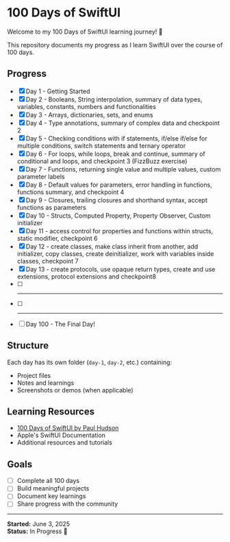 # 100 Days of SwiftUI

Welcome to my 100 Days of SwiftUI learning journey! 🚀

This repository documents my progress as I learn SwiftUI over the course of 100 days.

## Progress

- [x] Day 1 - Getting Started
- [x] Day 2 - Booleans, String interpolation, summary of data types, variables, constants, numbers and functionalities
- [x] Day 3 - Arrays, dictionaries, sets, and enums
- [x] Day 4 - Type annotations, summary of complex data and checkpoint 2
- [x] Day 5 - Checking conditions with if statements, if/else if/else for multiple conditions, switch statements and ternary operator
- [x] Day 6 - For loops, while loops, break and continue, summary of conditional and loops, and checkpoint 3 (FizzBuzz exercise)
- [x] Day 7 - Functions, returning single value and multiple values, custom parameter labels
- [x] Day 8 - Default values for parameters, error handling in functions, functions summary, and checkpoint 4
- [x] Day 9 - Closures, trailing closures and shorthand syntax, accept functions as parameters
- [x] Day 10 - Structs, Computed Property, Property Observer, Custom initializer
- [x] Day 11 - access control for properties and functions within structs, static modifier, checkpoint 6
- [x] Day 12 - create classes, make class inherit from another, add initializer, copy classes, create deinitializer, work with variables inside classes, checkpoint 7
- [x] Day 13 - create protocols, use opaque return types, create and use extensions, protocol extensions and checkpoint8
- [ ] -------
- [ ] ---------
- [ ] Day 100 - The Final Day!

## Structure

Each day has its own folder (`day-1`, `day-2`, etc.) containing:
- Project files
- Notes and learnings
- Screenshots or demos (when applicable)

## Learning Resources

- [100 Days of SwiftUI by Paul Hudson](https://www.hackingwithswift.com/100/swiftui)
- Apple's SwiftUI Documentation
- Additional resources and tutorials

## Goals

- [ ] Complete all 100 days
- [ ] Build meaningful projects
- [ ] Document key learnings
- [ ] Share progress with the community

---

**Started:** June 3, 2025  
**Status:** In Progress 💪

